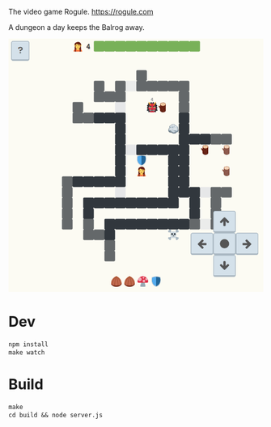 The video game Rogule. <https://rogule.com>

A dungeon a day keeps the Balrog away.

![Rogule GIF](./resources/gifs/april-update.gif)

# Dev

```
npm install
make watch
```

# Build

```
make
cd build && node server.js
```
